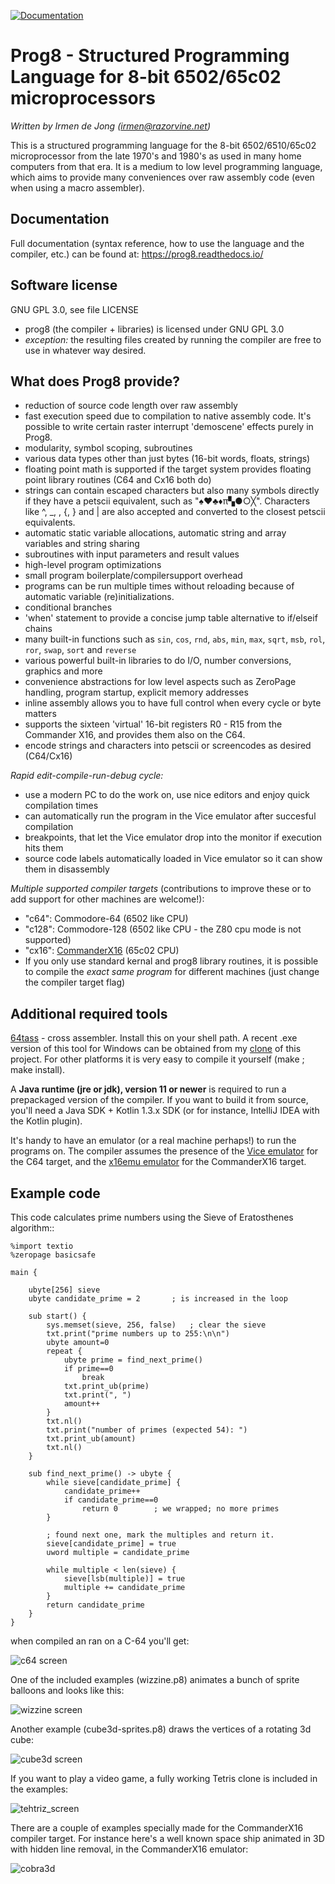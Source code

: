 [![Documentation](https://readthedocs.org/projects/prog8/badge/?version=latest)](https://prog8.readthedocs.io/)

Prog8 - Structured Programming Language for 8-bit 6502/65c02 microprocessors
============================================================================

*Written by Irmen de Jong (irmen@razorvine.net)*

This is a structured programming language for the 8-bit 6502/6510/65c02 microprocessor from the late 1970's and 1980's
as used in many home computers from that era. It is a medium to low level programming language,
which aims to provide many conveniences over raw assembly code (even when using a macro assembler).

Documentation
-------------
Full documentation (syntax reference, how to use the language and the compiler, etc.) can be found at:
https://prog8.readthedocs.io/

Software license
----------------
GNU GPL 3.0, see file LICENSE

- prog8 (the compiler + libraries) is licensed under GNU GPL 3.0
- *exception:* the resulting files created by running the compiler are free to use in whatever way desired.


What does Prog8 provide?
------------------------

- reduction of source code length over raw assembly
- fast execution speed due to compilation to native assembly code. It's possible to write certain raster interrupt 'demoscene' effects purely in Prog8.
- modularity, symbol scoping, subroutines
- various data types other than just bytes (16-bit words, floats, strings)
- floating point math is supported if the target system provides floating point library routines (C64 and Cx16 both do)
- strings can contain escaped characters but also many symbols directly if they have a petscii equivalent, such as "♠♥♣♦π▚●○╳". Characters like ^, _, \, {, } and | are also accepted and converted to the closest petscii equivalents.
- automatic static variable allocations, automatic string and array variables and string sharing
- subroutines with input parameters and result values
- high-level program optimizations
- small program boilerplate/compilersupport overhead
- programs can be run multiple times without reloading because of automatic variable (re)initializations.
- conditional branches
- 'when' statement to provide a concise jump table alternative to if/elseif chains
- many built-in functions such as ``sin``, ``cos``, ``rnd``, ``abs``, ``min``, ``max``, ``sqrt``, ``msb``, ``rol``, ``ror``, ``swap``, ``sort`` and ``reverse``
- various powerful built-in libraries to do I/O, number conversions, graphics and more  
- convenience abstractions for low level aspects such as ZeroPage handling, program startup, explicit memory addresses
- inline assembly allows you to have full control when every cycle or byte matters
- supports the sixteen 'virtual' 16-bit registers R0 - R15 from the Commander X16, and provides them also on the C64.
- encode strings and characters into petscii or screencodes as desired (C64/Cx16)

*Rapid edit-compile-run-debug cycle:*

- use a modern PC to do the work on, use nice editors and enjoy quick compilation times
- can automatically run the program in the Vice emulator after succesful compilation
- breakpoints, that let the Vice emulator drop into the monitor if execution hits them
- source code labels automatically loaded in Vice emulator so it can show them in disassembly

*Multiple supported compiler targets* (contributions to improve these or to add support for other machines are welcome!):

- "c64": Commodore-64  (6502 like CPU)
- "c128": Commodore-128  (6502 like CPU - the Z80 cpu mode is not supported)
- "cx16": [CommanderX16](https://www.commanderx16.com)  (65c02 CPU)
- If you only use standard kernal and prog8 library routines, it is possible to compile the *exact same program* for different machines (just change the compiler target flag)



Additional required tools
-------------------------

[64tass](https://sourceforge.net/projects/tass64/) - cross assembler. Install this on your shell path.
A recent .exe version of this tool for Windows can be obtained from my [clone](https://github.com/irmen/64tass/releases) of this project.
For other platforms it is very easy to compile it yourself (make ; make install).

A **Java runtime (jre or jdk), version 11 or newer**  is required to run a prepackaged version of the compiler.
If you want to build it from source, you'll need a Java SDK + Kotlin 1.3.x SDK (or for instance,
IntelliJ IDEA with the Kotlin plugin).

It's handy to have an emulator (or a real machine perhaps!) to run the programs on. The compiler assumes the presence
of the [Vice emulator](http://vice-emu.sourceforge.net/)  for the C64 target,
and the [x16emu emulator](https://github.com/commanderx16/x16-emulator) for the CommanderX16 target.


Example code
------------

This code calculates prime numbers using the Sieve of Eratosthenes algorithm::

    %import textio
    %zeropage basicsafe
    
    main {
    
        ubyte[256] sieve
        ubyte candidate_prime = 2       ; is increased in the loop
    
        sub start() {
            sys.memset(sieve, 256, false)   ; clear the sieve
            txt.print("prime numbers up to 255:\n\n")
            ubyte amount=0
            repeat {
                ubyte prime = find_next_prime()
                if prime==0
                    break
                txt.print_ub(prime)
                txt.print(", ")
                amount++
            }
            txt.nl()
            txt.print("number of primes (expected 54): ")
            txt.print_ub(amount)
            txt.nl()
        }
    
        sub find_next_prime() -> ubyte {
            while sieve[candidate_prime] {
                candidate_prime++
                if candidate_prime==0
                    return 0        ; we wrapped; no more primes
            }
    
            ; found next one, mark the multiples and return it.
            sieve[candidate_prime] = true
            uword multiple = candidate_prime
    
            while multiple < len(sieve) {
                sieve[lsb(multiple)] = true
                multiple += candidate_prime
            }
            return candidate_prime
        }
    }




when compiled an ran on a C-64 you'll get:

![c64 screen](docs/source/_static/primes_example.png)

One of the included examples (wizzine.p8) animates a bunch of sprite balloons and looks like this:

![wizzine screen](docs/source/_static/wizzine.png)

Another example (cube3d-sprites.p8) draws the vertices of a rotating 3d cube:

![cube3d screen](docs/source/_static/cube3d.png)

If you want to play a video game, a fully working Tetris clone is included in the examples:

![tehtriz_screen](docs/source/_static/tehtriz.png)

There are a couple of examples specially made for the CommanderX16 compiler target.
For instance here's a well known space ship animated in 3D with hidden line removal,
in the CommanderX16 emulator:

![cobra3d](docs/source/_static/cobra3d.png)
